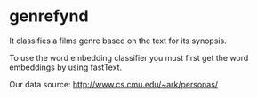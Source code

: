 # genrefynd
It classifies a films genre based on the text for its synopsis.

To use the word embedding classifier you must first get the word embeddings by using fastText.

Our data source: http://www.cs.cmu.edu/~ark/personas/

